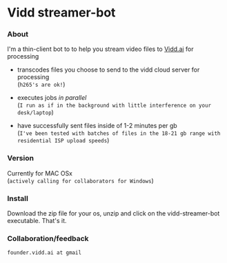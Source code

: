 # Vidd streamer-bot
### About

I'm a thin-client bot to to help you stream video files to <a href="viddai.bitbucket.io">Vidd.ai</a> for processing

+  transcodes files you choose to send to the vidd cloud server for processing  
(`h265's are ok!`)
+  executes jobs *in parallel*  
(`I run as if in the background with little interference on your desk/laptop`)

+  have successfully sent files inside of 1-2 minutes per gb  
  (`I've been tested with batches of files in the 18-21 gb range with residential ISP upload speeds`)
  
  
### Version

  Currently for MAC OSx  
  (`actively calling for collaborators for Windows`)


### Install
Download the zip file for your os, unzip and click on the vidd-streamer-bot executable. That's it.


### Collaboration/feedback
`founder.vidd.ai at gmail`

